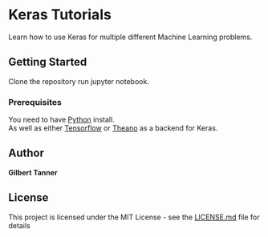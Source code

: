 # Keras Tutorials

Learn how to use Keras for multiple different Machine Learning problems.

## Getting Started

Clone the repository run jupyter notebook.

### Prerequisites

You need to have [Python](https://www.python.org/) install.  
As well as either [Tensorflow](https://www.tensorflow.org/install/) or [Theano](http://deeplearning.net/software/theano/install.html) as a backend for Keras.  

## Author
 **Gilbert Tanner**

## License

This project is licensed under the MIT License - see the [LICENSE.md](LICENSE) file for details
